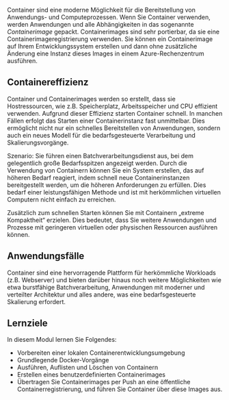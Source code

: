 Container sind eine moderne Möglichkeit für die Bereitstellung von Anwendungs- und Computeprozessen. Wenn Sie Container verwenden, werden Anwendungen und alle Abhängigkeiten in das sogenannte *Containerimage* gepackt. Containerimages sind sehr portierbar, da sie eine Containerimageregistrierung verwenden. Sie können ein Containerimage auf Ihrem Entwicklungssystem erstellen und dann ohne zusätzliche Änderung eine Instanz dieses Images in einem Azure-Rechenzentrum ausführen.

## <a name="container-efficiencies"></a>Containereffizienz

Container und Containerimages werden so erstellt, dass sie Hostressourcen, wie z.B. Speicherplatz, Arbeitsspeicher und CPU effizient verwenden. Aufgrund dieser Effizienz starten Container schnell. In manchen Fällen erfolgt das Starten einer Containerinstanz fast unmittelbar. Dies ermöglicht nicht nur ein schnelles Bereitstellen von Anwendungen, sondern auch ein neues Modell für die bedarfsgesteuerte Verarbeitung und Skalierungsvorgänge.

Szenario: Sie führen einen Batchverarbeitungsdienst aus, bei dem gelegentlich große Bedarfsspitzen angezeigt werden. Durch die Verwendung von Containern können Sie ein System erstellen, das auf höheren Bedarf reagiert, indem schnell neue Containerinstanzen bereitgestellt werden, um die höheren Anforderungen zu erfüllen. Dies bedarf einer leistungsfähigen Methode und ist mit herkömmlichen virtuellen Computern nicht einfach zu erreichen.

Zusätzlich zum schnellen Starten können Sie mit Containern „extreme Kompaktheit“ erzielen. Dies bedeutet, dass Sie weitere Anwendungen und Prozesse mit geringeren virtuellen oder physischen Ressourcen ausführen können.

## <a name="use-cases"></a>Anwendungsfälle

Container sind eine hervorragende Plattform für herkömmliche Workloads (z.B. Webserver) und bieten darüber hinaus noch weitere Möglichkeiten wie etwa burstfähige Batchverarbeitung, Anwendungen mit moderner und verteilter Architektur und alles andere, was eine bedarfsgesteuerte Skalierung erfordert.

## <a name="learning-objectives"></a>Lernziele

In diesem Modul lernen Sie Folgendes:

- Vorbereiten einer lokalen Containerentwicklungsumgebung
- Grundlegende Docker-Vorgänge
- Ausführen, Auflisten und Löschen von Containern
- Erstellen eines benutzerdefinierten Containerimages
- Übertragen Sie Containerimages per Push an eine öffentliche Containerregistrierung, und führen Sie Container über diese Images aus.
